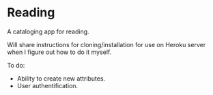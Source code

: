 Reading
=======

A cataloging app for reading.

Will share instructions for cloning/installation for use on Heroku server when I figure out how to do it myself.

To do:
- Ability to create new attributes.
- User authentification.
